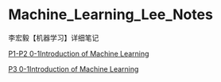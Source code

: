 # Machine_Learning_Lee_Notes
李宏毅【机器学习】详细笔记 

[P1-P2 0-1Introduction of Machine Learning](https://github.com/Alexandra-z/Machine_Learning_Lee_Notes/blob/85549a87a88da12ac736201c8ad7406bd43295a7/P1-P2%200-1Introduction%20of%20Machine%20Learning/P1-P2%200-1Introduction%20of%20Machine%20Learning%20!--%E4%BB%8B%E7%BB%8D%E5%86%85%E5%AE%B9%20%2038'--.md)

[P3 0-1Introduction of Machine Learning](https://github.com/Alexandra-z/Machine_Learning_Lee_Notes/blob/3829d0e29ea038704eeb38a09f07794b403a471d/docs/P3%20%201Recognition-Case%20Study%20!--%E6%AF%94%E8%BE%83%E9%87%8D%E8%A6%81%EF%BC%8C%E9%83%BD%E4%BC%9A%2085'--.md)

